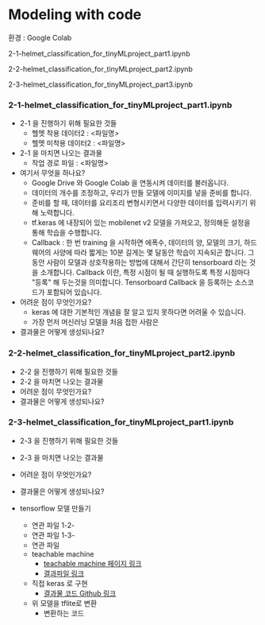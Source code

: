 # Modeling with code
환경 : Google Colab

2-1-helmet_classification_for_tinyMLproject_part1.ipynb

2-2-helmet_classification_for_tinyMLproject_part2.ipynb

2-3-helmet_classification_for_tinyMLproject_part3.ipynb

### 2-1-helmet_classification_for_tinyMLproject_part1.ipynb

- 2-1 을 진행하기 위해 필요한 것들
    - 헬멧 착용 데이터2 : <파일명>
    - 헬멧 미착용 데이터2 : <파일명>
- 2-1 을 마치면 나오는 결과물
    - 작업 경로 파일 : <파일명>
- 여기서 무엇을 하나요?
    - Google Drive 와 Google Colab 을 연동시켜 데이터를 불러옵니다.
    - 데이터의 개수를 조정하고, 우리가 만들 모델에 이미지를 넣을 준비를 합니다.
    - 준비를 할 때, 데이터를 요리조리 변형시키면서 다양한 데이터를 입력시키기 위해 노력합니다.
    - tf.keras 에 내장되어 있는 mobilenet v2 모델을 가져오고, 정의해둔 설정을 통해 학습을 수행합니다.
    - Callback : 한 번 training 을 시작하면 에폭수, 데이터의 양, 모델의 크기, 하드웨어의 사양에 따라 짧게는 10분 길게는 몇 달동안 학습이 지속되곤 합니다. 그동안 사람이 모델과 상호작용하는 방법에 대해서 간단히 tensorboard  라는 것을 소개합니다. Callback 이란, 특정 시점이 될 때 실행하도록 특정 시점마다 "등록" 해 두는것을 의미합니다. Tensorboard Callback 을 등록하는 소스코드가 포함되어 있습니다.
- 어려운 점이 무엇인가요?
    - keras 에 대한 기본적인 개념을 잘 알고 있지 못하다면 어려울 수 있습니다.
    - 가장 먼저 머신러닝 모델을 처음 접한 사람은
- 결과물은 어떻게 생성되나요?

### 2-2-helmet_classification_for_tinyMLproject_part2.ipynb

- 2-2 을 진행하기 위해 필요한 것들
- 2-2 을 마치면 나오는 결과물
- 어려운 점이 무엇인가요?
- 결과물은 어떻게 생성되나요?

### 2-3-helmet_classification_for_tinyMLproject_part1.ipynb

- 2-3 을 진행하기 위해 필요한 것들
- 2-3 을 마치면 나오는 결과물
- 어려운 점이 무엇인가요?
- 결과물은 어떻게 생성되나요?

- tensorflow 모델 만들기
    - 연관 파일 1-2-
    - 연관 파일 1-3-
    - 연관 파일
    - teachable machine
        - [teachable machine 페이지 링크](https://teachablemachine.withgoogle.com/train)
        - [결과파일 링크](https://drive.google.com/drive/u/0/folders/1HNxIY8bJfM3V29yvG2_W32y51BIH3PQJ)
    - 직접 keras 로 구현
        - [결과물 코드 Github 링크](https://github.com/tinyml-mobility/modeling-with-code/blob/master/helmet_classification_for_tinyMLproject_part2.ipynb)
    - 위 모델을 tflite로 변환
        - 변환하는 코드
